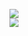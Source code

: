 [![](https://img.shields.io/badge/Made%20With-Github%20Spray-lightgrey.svg?style=for-the-badge&logo=github)](https://github.com/Annihil/github-spray#6274)  
[![](https://i.imgur.com/2DrTn0Z.gif)](https://github.com/Annihil/github-spray)